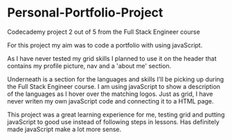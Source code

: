 # Personal-Portfolio-Project
Codecademy project 2 out of 5 from the Full Stack Engineer course

For this project my aim was to code a portfolio with using javaScript.

As I have never tested my grid skills I planned to use it on the header that contains my profile picture, nav and a 'about me' section.

Underneath is a section for the languages and skills I'll be picking up during the Full Stack Engineer course. I am using javaScript to show a description of the languages as I hover over the matching logos. Just as grid, I have never writen my own javaScript code and connecting it to a HTML page.

This project was a great learning experience for me, testing grid and putting javaScript to good use instead of following steps in lessons. Has definitely made javaScript make a lot more sense.
